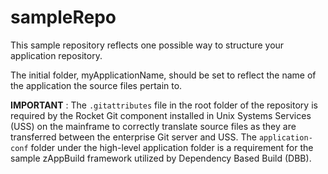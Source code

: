 # sampleRepo
This sample repository reflects one possible way to structure your application repository.  

The initial folder, myApplicationName, should be set to reflect the name of the application the source files pertain to.  

**IMPORTANT** : The `.gitattributes` file in the root folder of the repository is required by the Rocket Git component installed in Unix Systems Services (USS) on the mainframe to correctly translate source files as they are transferred between the enterprise Git server and USS.  The `application-conf` folder under the high-level application folder is a requirement for the sample zAppBuild framework utilized by Dependency Based Build (DBB). 
